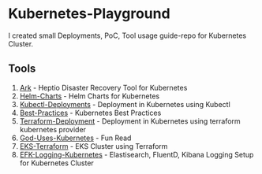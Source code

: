 # Kubernetes-Playground

I created small Deployments, PoC, Tool usage guide-repo for Kubernetes Cluster.

## Tools

01. [Ark](https://github.com/sandeeplamb/kubernetes-ark) - Heptio Disaster Recovery Tool for Kubernetes
02. [Helm-Charts]() - Helm Charts for Kubernetes
03. [Kubectl-Deployments]() - Deployment in Kubernetes using Kubectl
04. [Best-Practices](https://github.com/sandeeplamb/kubernetes-best-practises) - Kubernetes Best Practices
05. [Terraform-Deployment]() - Deployment in Kubernetes using terraform kubernetes provider
06. [God-Uses-Kubernetes](https://github.com/sandeeplamb/God-Uses-Kubernetes) - Fun Read
07. [EKS-Terraform]() - EKS Cluster using Terraform
08. [EFK-Logging-Kubernetes](https://github.com/sandeeplamb/efk-kubernetes) - Elastisearch, FluentD, Kibana Logging Setup for Kubernetes Cluster

